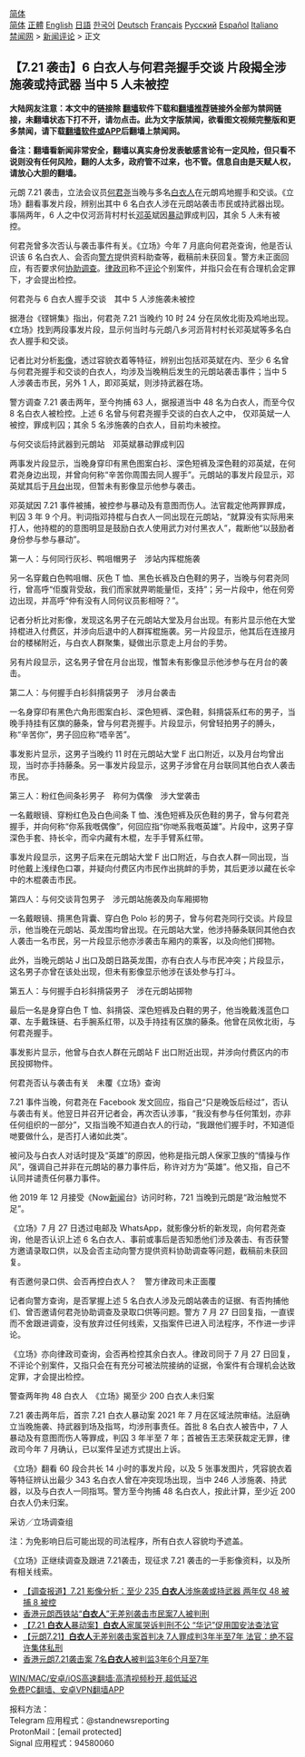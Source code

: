 <!-- 面包屑导航 --> <div class="breadcrumb"><!-- GTranslate: https://gtranslate.io/ -->  <div class="switcher notranslate">  <div class="selected">  <a href="#" onclick="return false;"> 简体</a>  </div>  <div class="option">  <a href="https://www.bannedbook.org" onclick="doGTranslate('zh-CN|zh-CN');jQuery('div.switcher div.selected a').html(jQuery(this).html());return false;" title="简体中文" class="nturl selected"> 简体</a>  <a href="https://www.bannedbook.org/zh-tw/" onclick="doGTranslate('zh-CN|zh-TW');jQuery('div.switcher div.selected a').html(jQuery(this).html());return false;" title="繁體中文" class="nturl"> 正體</a>  <a href="https://www.bannedbook.org/en/" onclick="doGTranslate('zh-CN|en');jQuery('div.switcher div.selected a').html(jQuery(this).html());return false;" title="English" class="nturl"> English</a>  <a href="https://www.bannedbook.org/ja/" onclick="doGTranslate('zh-CN|ja');jQuery('div.switcher div.selected a').html(jQuery(this).html());return false;" title="日本語" class="nturl"> 日語</a>  <a href="https://www.bannedbook.org/ko/" onclick="doGTranslate('zh-CN|ko');jQuery('div.switcher div.selected a').html(jQuery(this).html());return false;" title="한국어" class="nturl"> 한국어</a>  <a href="https://www.bannedbook.org/de/" onclick="doGTranslate('zh-CN|de');jQuery('div.switcher div.selected a').html(jQuery(this).html());return false;" title="Deutsch" class="nturl"> Deutsch</a>  <a href="https://www.bannedbook.org/fr/" onclick="doGTranslate('zh-CN|fr');jQuery('div.switcher div.selected a').html(jQuery(this).html());return false;" title="Français" class="nturl"> Français</a>  <a href="https://www.bannedbook.org/ru/" onclick="doGTranslate('zh-CN|ru');jQuery('div.switcher div.selected a').html(jQuery(this).html());return false;" title="Русский" class="nturl"> Русский</a>  <a href="https://www.bannedbook.org/es/" onclick="doGTranslate('zh-CN|es');jQuery('div.switcher div.selected a').html(jQuery(this).html());return false;" title="Español" class="nturl"> Español</a>  <a href="https://www.bannedbook.org/it/" onclick="doGTranslate('zh-CN|it');jQuery('div.switcher div.selected a').html(jQuery(this).html());return false;" title="Italiano" class="nturl"> Italiano</a>  </div>  </div>      <div class='breadcrumb-sub'><!-- Breadcrumb NavXT 6.3.0 --> <a href="https://www.bannedbook.org/" class="home">禁闻网</a> &gt; <a href="https://www.bannedbook.org/bnews/comments/" class="category">新闻评论</a> &gt; 正文</div></div><h2>【7.21 袭击】6 白衣人与何君尧握手交谈 片段揭全涉施袭或持武器 当中 5 人未被控</h2> <p class="notice"><b>大陆网友注意：本文中的链接除 <a href="https://github.com/bannedbook/fanqiang" >翻墙</a>软件下载和<a href="https://github.com/killgcd/justmysocks/blob/master/README.md">翻墙推荐</a>链接外全部为禁网链接，未翻墙状态下打不开，请勿点击。此为文字版禁闻，欲看图文视频完整版和更多禁闻，请下载<a href="https://github.com/bannedbook/fanqiang">翻墙软件或APP</a>后翻墙上禁闻网。</p><p>备注：翻墙看新闻非常安全，翻墙以真实身份发表敏感言论有一定风险，但只看不说则没有任何风险，翻的人太多，政府管不过来，也不管。信息自由是天赋人权，请放心大胆的翻墙。</b></p>  <div class="entry">  <p>元朗 7.21 袭击，立法会议员<a href="https://www.bannedbook.org/bnews/tag/%E4%BD%95%E5%90%9B%E5%B0%A7/" class="st_tag internal_tag" rel="tag" title="标签 何君尧 下的日志">何君尧</a>当晚与多名<a href="https://www.bannedbook.org/bnews/tag/%E7%99%BD%E8%A1%A3%E4%BA%BA/" class="st_tag internal_tag" rel="tag" title="标签 白衣人 下的日志">白衣人</a>在元朗鸡地握手和交谈。《立场》翻看事发片段，辨别出其中 6 名白衣人涉在元朗站袭击市民或持武器出现。事隔两年，6 人之中仅河沥背村村长<a href="https://www.bannedbook.org/bnews/tag/%e9%82%93%e8%8b%b1/" class="st_tag internal_tag" rel="tag" title="标签 邓英 下的日志">邓英</a>斌因<a href="https://www.bannedbook.org/bnews/tag/%E6%9A%B4%E5%8A%A8/" class="st_tag internal_tag" rel="tag" title="标签 暴动 下的日志">暴动</a>罪成判囚，其余 5 人未有被控。</p> <p>何君尧曾多次否认与袭击事件有关。《立场》今年 7 月底向何君尧查询，他是否认识该 6 名白衣人、会否向<a href="https://www.bannedbook.org/bnews/tag/%e8%ad%a6%e6%96%b9/" class="st_tag internal_tag" rel="tag" title="标签 警方 下的日志">警方</a>提供资料助查等，截稿前未获回复。警方未正面回应，有否要求何<a href="https://www.bannedbook.org/bnews/tag/%E5%8D%8F%E5%8A%A9%E8%B0%83%E6%9F%A5/" class="st_tag internal_tag" rel="tag" title="标签 协助调查 下的日志">协助调查</a>。<a href="https://www.bannedbook.org/bnews/tag/%E5%BE%8B%E6%94%BF%E5%8F%B8/" class="st_tag internal_tag" rel="tag" title="标签 律政司 下的日志">律政司</a>称不<span class='wp_keywordlink_affiliate'><a href="https://www.bannedbook.org/bnews/comments/" title="新闻评论" target="_blank">评论</a></span>个别案件，并指只会在有合理机会定罪下，才会提出检控。</p> <p>何君尧与 6 白衣人握手交谈　其中 5 人涉施袭未被控</p> <p>据港台《铿锵集》指出，何君尧 7.21 当晚约 10 时 24 分在凤攸北街及鸡地出现。《立场》找到两段事发片段，显示何当时与元朗八乡河沥背村村长邓英斌等多名白衣人握手和交谈。</p> <p>记者比对分析<a href="https://www.bannedbook.org/bnews/tag/%E5%BD%B1%E5%83%8F/" class="st_tag internal_tag" rel="tag" title="标签 影像 下的日志">影像</a>，透过容貌衣着等特征，辨别出包括邓英斌在内、至少 6 名曾与何君尧握手和交谈的白衣人，均涉及当晚稍后发生的元朗站袭击事件；当中 5 人涉袭击市民，另外 1 人，即邓英斌，则涉持武器在场。</p> <p>警方调查 7.21 袭击两年，至今拘捕 63 人，据报道当中 48 名为白衣人，而至今仅 8 名白衣人被检控。上述 6 名曾与何君尧握手交谈的白衣人之中， 仅邓英斌一人被控，罪成判囚；其余 5 名涉施袭的白衣人，目前均未被控。</p> <p>与何交谈后持武器到元朗站　邓英斌暴动罪成判囚</p> <p>两事发片段显示，当晚身穿印有黑色图案白衫、深色短裤及深色鞋的邓英斌，在何君尧身边出现，并曾向何称“辛苦你周围去同人握手”。元朗站的事发片段显示，邓英斌其后于<a href="https://www.bannedbook.org/bnews/tag/%E6%9C%88%E5%8F%B0/" class="st_tag internal_tag" rel="tag" title="标签 月台 下的日志">月台</a>出现，但暂未有影像显示他参与袭击。</p> <p>邓英斌因 7.21 事件被捕，被控参与暴动及有意图而伤人。法官裁定他两罪罪成，判囚 3 年 9 个月。判词指邓持棍与白衣人一同出现在元朗站，“就算没有实际用来打人，他持棍的的意图明显是鼓励白衣人使用武力对付黑衣人”，裁断他“以鼓励者身份参与参与暴动”。</p> <p>第一人：与何同行灰衫、鸭咀帽男子　涉站内挥棍施袭</p>  <p>另一名穿戴白色鸭咀帽、灰色 T 恤、黑色长裤及白色鞋的男子，当晚与何君尧同行，曾高呼“佢腹背受敌，我们而家就畀啲能量佢，支持”；另一片段中，他在何旁边出现，并高呼“仲有没有人同何议员影相呀？”。</p> <p>记者分析比对影像，发现这名男子在元朗站大堂及月台出现。有影片显示他在大堂持棍进入付费区，并涉向后退中的人群挥棍施袭。另一片段显示，他其后在连接月台的楼梯附近，与白衣人群聚集，疑做出示意走上月台的手势。</p> <p>另有片段显示，这名男子曾在月台出现，惟暂未有影像显示他涉参与在月台的袭击。</p> <p>第二人：与何握手白衫斜揹袋男子　涉月台袭击</p> <p>一名身穿印有黑色六角形图案白衫、深色短裤、深色鞋，斜揹袋系红布的男子，当晚手持挂有区旗的藤条，曾与何君尧握手。片段显示，何曾轻拍男子的膊头，称“辛苦你”，男子回应称“唔辛苦”。</p> <p>事发影片显示，这男子当晚约 11 时在元朗站大堂 F 出口附近，以及月台均曾出现，当时亦手持藤条。另一事发片段显示，这男子涉曾在月台联同其他白衣人袭击市民。</p> <p>第三人：粉红色间条衫男子　称何为偶像　涉大堂袭击</p> <p>一名戴眼镜、穿粉红色及白色间条 T 恤、浅色短裤及灰色鞋的男子，曾与何君尧握手，并向何称“你系我嘅偶像”，何回应指“你哋系我嘅英雄”。片段中，这男子穿深色手套、持长伞，而伞内藏有木棍，左手手臂系红带。</p> <p>事发片段显示，这男子后来在元朗站大堂 F 出口附近，与白衣人群一同出现，当时他戴上浅绿色口罩，并疑向付费区内市民作出挑衅的手势，其后更涉以藏在长伞中的木棍袭击市民。</p> <p>第四人：与何交谈背包男子　涉元朗站施袭及向车厢掷物</p>  <p>一名戴眼镜、揹黑色背囊、穿白色 Polo 衫的男子，曾与何君尧同行交谈。片段显示，他当晚在元朗站、英龙围均曾出现。在元朗站大堂，他涉持藤条联同其他白衣人袭击一名市民，另一片段显示他亦涉袭击车厢内的乘客，以及向他们掷物。</p> <p>此外，当晚元朗站 J 出口及朗日路英龙围，亦有白衣人与市民冲突；片段显示，这名男子亦曾在该处出现，但未有影像显示他涉在该处参与打斗。</p> <p>第五人：与何握手白衫斜揹袋男子　涉在元朗站掷物</p> <p>最后一名是身穿白色 T 恤、斜揹袋、深色短裤及白鞋的男子，他当晚戴浅蓝色口罩、左手戴珠链、右手腕系红带，以及手持挂有区旗的藤条。他曾在凤攸北街，与何君尧握手。</p> <p>事发影片显示，他曾与白衣人群在元朗站 F 出口附近出现，并涉向付费区内的市民投掷物件。</p> <p>何君尧否认与袭击有关　未覆《立场》查询</p> <p>7.21 事件当晚，何君尧在 Facebook 发文回应，指自己“只是晚饭后经过”，否认与袭击有关。他翌日并召开记者会，再次否认涉事，“我没有参与任何策划，亦非任何组织的一部分”，又指当晚不知道白衣人的行动，“我跟他们握手时，不知道佢哋要做什么，是否打人诸如此类”。</p> <p>被问及与白衣人对话时提及“英雄”的原因，他称是指元朗人保家卫族的“情操与作风”，强调自己并非在元朗站的暴力事件后，称许对方为“英雄”。他又指，自己不认同并谴责任何暴力事件。</p> <p>他 2019 年 12 月接受《Now<span class='wp_keywordlink_affiliate'><a href="https://www.bannedbook.org/" title="新闻">新闻</a></span>台》访问时称，721 当晚到元朗是“政治触觉不足”。</p> <p>《立场》7 月 27 日透过电邮及 WhatsApp，就影像分析的新发现，向何君尧查询，他是否认识上述 6 名白衣人、事前或事后是否知悉他们涉及袭击、有否获警方邀请录取口供，以及会否主动向警方提供资料协助调查等问题，截稿前未获回复。</p>  <p>有否邀何录口供、会否再控白衣人？　警方律政司未正面覆</p> <p>记者向警方查询，是否掌握上述 5 名白衣人涉及元朗站袭击的证据、有否拘捕他们、曾否邀请何君尧协助调查及录取口供等问题。警方 7 月 27 日回复指，一直锲而不舍跟进调查，没有放弃过任何线索，又指案件已进入司法程序，不作进一步评论。</p> <p>《立场》亦向律政司查询，会否再检控其余白衣人。律政司同于 7 月 27 日回复，不评论个别案件，又指只会在有充分可被法院接纳的证据，令案件有合理机会达致定罪，才会提出检控。</p> <p>警查两年拘 48 白衣人　《立场》揭至少 200 白衣人未归案</p> <p>7.21 袭击两年后，首宗 7.21 白衣人暴动案 2021 年 7 月在区域法院审结。法庭确立当晚施袭、持武器到场及指骂，均涉刑事责任。首批 8 名白衣人被告中，7 人暴动及有意图而伤人等罪成，判囚 3 年半至 7 年；首被告王志荣获裁定无罪，律政司今年 7 月确认，已以案件呈述方式提出上诉。</p> <p>《立场》翻看 60 段合共长 14 小时的事发片段，以及 5 张事发图片，凭容貌衣着等特征辨认出最少 343 名白衣人曾在冲突现场出现，当中 246 人涉施袭、持武器，以及与白衣人一同指骂。警方至今拘捕 48 名白衣人，按此计算，至少近 200 白衣人仍未归案。</p> <p>采访／立场调查组</p> <p>注：为免影响日后可能出现的司法程序，所有白衣人容貌均予遮盖。</p> <p>《立场》正继续调查及跟进 7.21袭击，现征求 7.21 袭击的一手影像资料，以及所有相关线索。</p> <ul class='op-related-articles' title='相关阅读'> <li><a href='https://www.bannedbook.org/bnews/comments/20210803/1599466.html' target='_blank'>【调查报道】7.21 影像分析：至少 235 <b>白衣人</b>涉施袭或持武器 两年仅 48 被捕 8 被控</a></li> <li><a href='https://www.bannedbook.org/bnews/taiwannews/20210723/1592442.html' target='_blank'>香港元朗西铁站“<b>白衣人</b>”无差别袭击市民案7人被判刑</a></li> <li><a href='https://www.bannedbook.org/bnews/comments/20210723/1592307.html' target='_blank'>【7.21 <b>白衣人</b>暴动案】<b>白衣人</b>家属哭诉判刑不公 “华记”促用国安法查法官</a></li> <li><a href='https://www.bannedbook.org/bnews/headline/20210722/1592136.html' target='_blank'>【元朗7.21】<b>白衣人</b>无差别袭击案首判决 7人罪成判3年半至7年 法官：绝不容许集体私刑</a></li> <li><a href='https://www.bannedbook.org/bnews/ssgc/20210722/1592105.html' target='_blank'>香港元朗7.21袭击案 7名<b>白衣人</b>被判监3年6个月至7年</a></li> </ul> <p class="texttj"> <a href="https://github.com/bannedbook/fanqiang/wiki/V2ray%E6%9C%BA%E5%9C%BA" target="_blank">WIN/MAC/安卓/iOS高速翻墙:高清视频秒开,超低延迟</a><br/> <a href="https://github.com/bannedbook/fanqiang/wiki/%E7%A6%81%E9%97%BB%E7%BD%91%E5%AE%89%E5%8D%93%E7%BF%BB%E5%A2%99%E6%96%B0%E9%97%BBAPP" target="_blank">免费PC翻墙、安卓VPN翻墙APP</a></p> <p>报料方法：<br /> Telegram 应用程式：@standnewsreporting<br /> ProtonMail：[email protected]<br /> Signal 应用程式：94580060</p><a name='sharetosocial'></a>  <div style="margin-bottom:5px;padding-bottom:5px;clear:both"> <div id="archive-pix-1" class="banner-ads"> <!-- AuctionX Display platform tag START --> <div id="26318x728x90x621x_ADSLOT2" clicktrack="%%CLICK_URL_ESC%%"></div> <!-- AuctionX Display platform tag END --> </div> <div id="archive-pix-2" class="banner-ads"> <!-- AuctionX Display platform tag START --> <div id="26315x300x250x621x_ADSLOT2" clicktrack="%%CLICK_URL_ESC%%"></div> <!-- AuctionX Display platform tag END --> </div> </div>  <div id="archive-pix-1" class="banner-ads"> <!-- AuctionX Display platform tag START --> <div id="26318x728x90x621x_ADSLOT3" clicktrack="%%CLICK_URL_ESC%%"></div> <!-- AuctionX Display platform tag END --> </div> </div><!--END ENTRY--> 